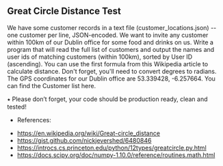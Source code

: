 ## Great Circle Distance Test
 
We have some customer records in a text file (customer_locations.json) -- one customer per line, JSON-encoded. We want to invite any customer within 100km of our Dublin office for some food and drinks on us. Write a program that will read the full list of customers and output the names and user ids of matching customers (within 100km), sorted by User ID (ascending).
You can use the first formula from this Wikipedia article to calculate distance. Don't forget, you'll need to convert degrees to radians.
The GPS coordinates for our Dublin office are 53.339428, -6.257664.
You can find the Customer list here.

⭑ Please don’t forget, your code should be production ready, clean and tested!

* References:
- https://en.wikipedia.org/wiki/Great-circle_distance
- https://gist.github.com/nickjevershed/6480846
- https://introcs.cs.princeton.edu/python/12types/greatcircle.py.html
- https://docs.scipy.org/doc/numpy-1.10.0/reference/routines.math.html

